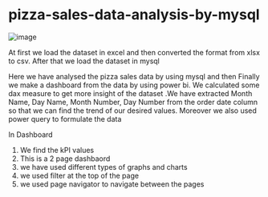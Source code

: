 # pizza-sales-data-analysis-by-mysql

![image](https://github.com/sharifulofsust/pizza-sales-data-analysis-by-mysql/assets/140061077/d23f173a-3930-4571-a94c-1ba4e5c60155)



At first we load the dataset in excel and then converted the format from xlsx to csv.
After that we load the dataset in mysql

Here we have analysed the pizza sales data by using mysql  and then
 Finally we make a dashboard from the data by using power  bi. We calculated some dax measure to get more insight of the dataset .We have extracted Month Name, Day Name, Month Number, Day Number
 from the order date column so that we can find the trend of our desired values. Moreover we also used power query to formulate the data 

In Dashboard
1. We find the kPI values
2. This is a 2 page dashbaord
3. we have used different types of graphs and charts
4. we used filter at the top of the page
5. we used page navigator to navigate between the pages
